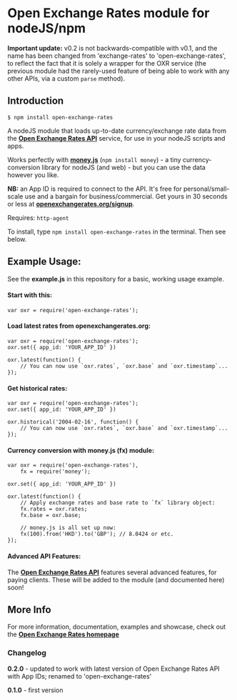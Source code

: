 # Open Exchange Rates module for nodeJS/npm

**Important update:** v0.2 is not backwards-compatible with v0.1, and the name has been changed from 'exchange-rates' to 'open-exchange-rates', to reflect the fact that it is solely a wrapper for the OXR service (the previous module had the rarely-used feature of being able to work with any other APIs, via a custom `parse` method). 


## Introduction

	$ npm install open-exchange-rates

A nodeJS module that loads up-to-date currency/exchange rate data from the **[Open Exchange Rates API](http://openexchangerates.org "Exchange Rates API, free currency conversion data")** service, for use in your nodeJS scripts and apps.

Works perfectly with **[money.js](http://josscrowcroft.github.com/money.js "JavaScript and NodeJS Currency Conversion Library")** (`npm install money`) - a tiny currency-conversion library for nodeJS (and web) - but you can use the data however you like.

**NB:** an App ID is required to connect to the API. It's free for personal/small-scale use and a bargain for business/commercial. Get yours in 30 seconds or less at **[openexchangerates.org/signup](https://openexchangerates.org/signup "Exchange Rates API key signup")**.

Requires: `http-agent`

To install, type `npm install open-exchange-rates` in the terminal. Then see below.


## Example Usage:

See the **example.js** in this repository for a basic, working usage example.

#### Start with this:

	var oxr = require('open-exchange-rates');

#### Load latest rates from openexchangerates.org:

	var oxr = require('open-exchange-rates');
	oxr.set({ app_id: 'YOUR_APP_ID' })
	
	oxr.latest(function() {
		// You can now use `oxr.rates`, `oxr.base` and `oxr.timestamp`...
	});

#### Get historical rates:

	var oxr = require('open-exchange-rates');
	oxr.set({ app_id: 'YOUR_APP_ID' })
	
	oxr.historical('2004-02-16', function() {
		// You can now use `oxr.rates`, `oxr.base` and `oxr.timestamp`...
	});

#### Currency conversion with money.js (fx) module:

	var oxr = require('open-exchange-rates'),
		fx = require('money');
	
	oxr.set({ app_id: 'YOUR_APP_ID' })
	
	oxr.latest(function() {
		// Apply exchange rates and base rate to `fx` library object:
		fx.rates = oxr.rates;
		fx.base = oxr.base;
		
		// money.js is all set up now:
		fx(100).from('HKD').to('GBP'); // 8.0424 or etc.
	});

#### Advanced API Features:

The **[Open Exchange Rates API](http://openexchangerates.org "Open Exchange Rates - currency conversion API for developers")** features several advanced features, for paying clients. These will be added to the module (and documented here) soon!


## More Info

For more information, documentation, examples and showcase, check out the **[Open Exchange Rates homepage](https://openexchangerates.org "Open Exchange Rates API - real-time currency data API")**


### Changelog

**0.2.0** - updated to work with latest version of Open Exchange Rates API with App IDs; renamed to 'open-exchange-rates'

**0.1.0** - first version
